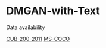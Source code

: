 # DMGAN-with-Text
Data availability

[CUB-200-2011](http://www.vision.caltech.edu/datasets)
[MS-COCO](https://cocodataset.org)


